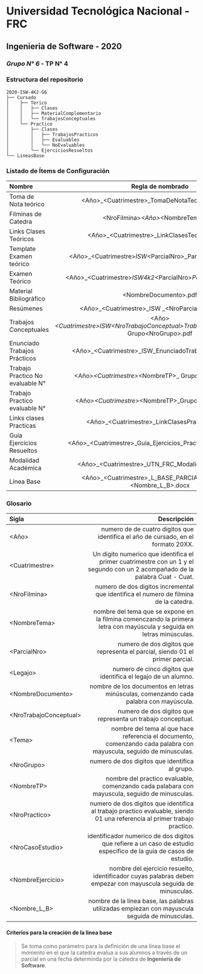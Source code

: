 # Universidad Tecnológica Nacional - FRC
## Ingenieria de Software - 2020
### *Grupo N° 6* - TP N° 4

### Estructura del repositorio

```
2020-ISW-4K2-G6
├── Cursado
│    ├── Terico
│    │   ├── Clases
│    │   ├── MaterialComplementario
│    │   └── TrabajosConceptuales 
│    └── Practico
│        ├── Clases
│        │   ├── TrabajosPracticos
│        │   ├── Evaluables
│        │   └── NoEvaluables
│        └── EjerciciosResueltos
└── LineasBase

```

### Listado de Ítems de Configuración

| Nombre  | Regla de nombrado  | Ubicación física |
| :------------ |:---------------:| -----:|
| Toma de Nota teórico | \<Año>_\<Cuatrimestre>_TomaDeNotaTeorico_ISW.docx | /Cursado/Teórico/Clases
| Filminas de Catedra | \<NroFilmina>_\<Año>_\<NombreTema>.pdf | /Cursado/Teórico/Clases/Filminas
| Links Clases Teóricos | \<Año>_\<Cuatrimestre>_LinkClasesTeorico_ISW.txt | /Cursado/Teórico/Clases
| Template Examen teórico | \<Año>_\<Cuatrimestre>_ISW_\<ParcialNro>_Parcial_Template.docx | /Cursado/Teórico/MaterialComplementario/ExamenesTeoricos
| Examen Teórico | \<Año>_\<Cuatrimestre>_ISW4k2_\<ParcialNro>_Parcial_\<Legajo>.docx | /Cursado/Teórico/MaterialComplementario/ExamenesTeoricos
| Material Bibliográfico | \<NombreDocumento>.pdf | /Cursado/Teórico/MaterialComplementario/Bibliografía
| Resúmenes | \<Año>_\<Cuatrimestre>_ISW _\<NroParcial>_Parcial.docx | /Cursado/Teórico/MaterialComplementario/Resúmenes
| Trabajos Conceptuales | \<Año>_\<Cuatrimestre>_ISW_\<NroTrabajoConceptual>_Trabajo_Conceptual_\<Tema>_ Grupo\<NroGrupo>.pdf | /Cursado/Teórico/TrabajosConceptuales
| Enunciado Trabajos Prácticos | \<Año>_\<Cuatrimestre>_ISW_EnunciadoTrabajosPracticos.pdf |/Cursado/Practico/TrabajosPracticos
| Trabajo Practico No evaluable N° | \<Año>_\<Cuatrimestre>_\<NombreTP>_ Grupo\<NroGrupo>.pdf | /Cursado/Practico/TrabajosPracticos/NoEvaluables/TPN°
| Trabajo Practico evaluable N° | \<Año>_\<Cuatrimestre>_\<NombreTP>_Grupo\<NroGrupo>.pdf | /Cursado/Practico/TrabajosPracticos/Evaluables/TPN°
| Links clases Practicas | \<Año>_\<Cuatrimestre>_LinkClasesPractico_ISW.txt | /Cursado/Practico
| Guía Ejercicios Resueltos | \<Año>_\<Cuatrimestre>_Guia_Ejercicios_Practicos_Resueltos.pdf | /Cursado/Practico/EjerciciosResueltos
| Modalidad Académica | \<Año>_\<Cuatrimestre>_UTN_FRC_Modalidad_Ing_SW.pdf | /
| Línea Base | \<Año>_\<Cuatrimestre>_L_BASE_PARCIAL\<ParcialNro>\<Nombre_L_B>.docx | /LineasBase

### Glosario

| Sigla  | Descripción |
| :------------ | -----:|
| \<Año\> | numero de de cuatro digitos que identifica el año de cursado, en el formato 20XX.
| \<Cuatrimestre\> | Un digito numerico que identifica el primer cuatrimestre con un 1 y el segundo con un 2 acompañado de la palabra Cuat - Cuat.
| \<NroFilmina\> | numero de dos digitos incremental que identifica el numero de filmina de la catedra.
| \<NombreTema\> | nombre del tema que se expone en la filmina comenczando la primera letra con mayúscula y seguida en letras minúsculas.
| \<ParcialNro\> | numero de dos digitos que representa el parcial, siendo 01 el primer parcial.
| \<Legajo\> | numero de cinco digitos que identifica el legajo de un alumno.
| \<NombreDocumento\> | nombre de los documentos en letras minúsculas, comenzando cada palabra con mayúscula.
| \<NroTrabajoConceptual\> | numero de dos digitos que representa un trabajo conceptual.
| \<Tema\> | nombre del tema al que hace referencia el documento, comenzando cada palabra con mayuscula, seguido de minusculas.
| \<NroGrupo\> | numero de dos digitos que identifica al grupo.
| \<NombreTP\> | nombre del practico evaluable, comenzando cada palabara con mayuscula, seguido de minusculas.
| \<NroPractico\> | numero de dos digitos que identifica al trabajo practico evaluable, siendo 01 una referencia al primer trabajo practico.
| \<NroCasoEstudio\> | identificador numerico de dos digitos que refiere a un caso de estudio especifico de la guia de casos de estudio.
| \<NombreEjercicio\> | nombre del ejercicio resuelto, identificador cuyas palabras deben empezar con mayuscula seguida de minusculas.
| \<Nombre_L_B\> | nombre de la linea base, las palabras utilizadas empiezan con mayuscula seguida de minusculas.


#### Criterios para la creación de la linea base

>Se toma como parámetro para la definición de una línea base el momento en el que la catedra evalua a sus alumnos a través de un parcial en una fecha determinda por la cátedra de **Ingeniería de Software**.

